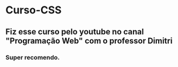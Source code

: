 # Curso-CSS
## Fiz esse curso pelo youtube no canal "Programação Web" com o professor Dimitri
### Super recomendo.
